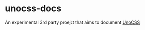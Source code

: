 # unocss-docs

An experimental 3rd party proejct that aims to document [UnoCSS][unocss]

[unocss]: https://github.com/unocss
